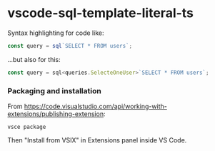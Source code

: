 # vscode-sql-template-literal-ts

Syntax highlighting for code like:

```js
const query = sql`SELECT * FROM users`;
```

...but also for this:

```ts
const query = sql<queries.SelecteOneUser>`SELECT * FROM users`;
```

### Packaging and installation

From https://code.visualstudio.com/api/working-with-extensions/publishing-extension:

```
vsce package
```

Then "Install from VSIX" in Extensions panel inside VS Code.